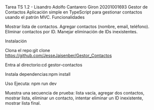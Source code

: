 Tarea TS 1.2 - Lisandro Adolfo Cantarero Giron 20201001693
Gestor de Contactos
Aplicación simple en TypeScript para gestionar contactos usando el patrón MVC.
Funcionalidades

Mostrar lista de contactos.
Agregar contactos (nombre, email, teléfono).
Eliminar contactos por ID.
Manejar eliminación de IDs inexistentes.

Instalación

Clona el repo:git clone https://github.com/JesseJaisenber/Gestor_Contactos


Entra al directorio:cd gestor-contactos


Instala dependencias:npm install



Uso
Ejecuta:
npm run dev

Muestra una secuencia de prueba: lista vacía, agregar dos contactos, mostrar lista, eliminar un contacto, intentar eliminar un ID inexistente, mostrar lista final.


